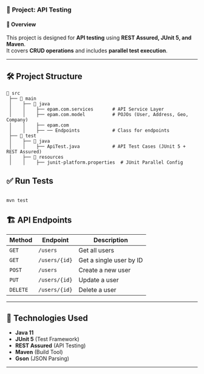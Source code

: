 
### 📌 **Project: API Testing**

#### **📖 Overview**
This project is designed for **API testing** using **REST Assured, JUnit 5, and Maven**.  
It covers **CRUD operations** and includes **parallel test execution**.

---

## 🛠 **Project Structure**
```
📂 src
 ├── 📂 main
 │    ├── 📂 java
 │    │    ├── epam.com.services       # API Service Layer
 │    │    ├── epam.com.model          # POJOs (User, Address, Geo, Company)
 │    │    ├── epam.com                
 │    │    ├── ── Endpoints            # Class for endpoints
 ├── 📂 test
 │    ├── 📂 java
 │    │    ├── ApiTest.java            # API Test Cases (JUnit 5 + REST Assured)
 │    ├── 📂 resources
 │    │    ├── junit-platform.properties  # JUnit Parallel Config
```

## ✅ **Run Tests**
```sh

mvn test

```

## 🏗 **API Endpoints**
| Method | Endpoint | Description |
|--------|----------|------------|
| `GET` | `/users` | Get all users |
| `GET` | `/users/{id}` | Get a single user by ID |
| `POST` | `/users` | Create a new user |
| `PUT` | `/users/{id}` | Update a user |
| `DELETE` | `/users/{id}` | Delete a user |

---

## 📜 **Technologies Used**
- **Java 11**
- **JUnit 5** (Test Framework)
- **REST Assured** (API Testing)
- **Maven** (Build Tool)
- **Gson** (JSON Parsing)

---
